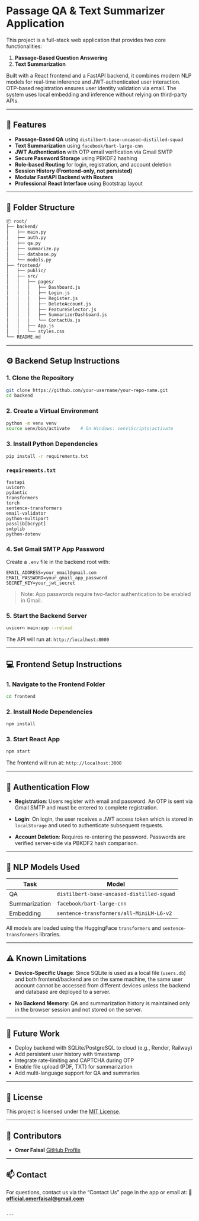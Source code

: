 # Passage QA & Text Summarizer Application

This project is a full-stack web application that provides two core functionalities:

1. **Passage-Based Question Answering**  
2. **Text Summarization**

Built with a React frontend and a FastAPI backend, it combines modern NLP models for real-time inference and JWT-authenticated user interaction. OTP-based registration ensures user identity validation via email. The system uses local embedding and inference without relying on third-party APIs.

---

## 📌 Features

- **Passage-Based QA** using `distilbert-base-uncased-distilled-squad`
- **Text Summarization** using `facebook/bart-large-cnn`
- **JWT Authentication** with OTP email verification via Gmail SMTP
- **Secure Password Storage** using PBKDF2 hashing
- **Role-based Routing** for login, registration, and account deletion
- **Session History (Frontend-only, not persisted)**
- **Modular FastAPI Backend with Routers**
- **Professional React Interface** using Bootstrap layout

---

## 📁 Folder Structure

```bash
📦 root/
├── backend/
│   ├── main.py
│   ├── auth.py
│   ├── qa.py
│   ├── summarize.py
│   ├── database.py
│   └── models.py
├── frontend/
│   ├── public/
│   ├── src/
│   │   ├── pages/
│   │   │   ├── Dashboard.js
│   │   │   ├── Login.js
│   │   │   ├── Register.js
│   │   │   ├── DeleteAccount.js
│   │   │   ├── FeatureSelector.js
│   │   │   ├── SummarizerDashboard.js
│   │   │   └── ContactUs.js
│   │   ├── App.js
│   │   └── styles.css
└── README.md
````

---

## ⚙️ Backend Setup Instructions

### 1. Clone the Repository

```bash
git clone https://github.com/your-username/your-repo-name.git
cd backend
```

### 2. Create a Virtual Environment

```bash
python -m venv venv
source venv/bin/activate    # On Windows: venv\Scripts\activate
```

### 3. Install Python Dependencies

```bash
pip install -r requirements.txt
```

### `requirements.txt`

```text
fastapi
uvicorn
pydantic
transformers
torch
sentence-transformers
email-validator
python-multipart
passlib[bcrypt]
smtplib
python-dotenv
```

### 4. Set Gmail SMTP App Password

Create a `.env` file in the backend root with:

```
EMAIL_ADDRESS=your_email@gmail.com
EMAIL_PASSWORD=your_gmail_app_password
SECRET_KEY=your_jwt_secret
```

> Note: App passwords require two-factor authentication to be enabled in Gmail.

### 5. Start the Backend Server

```bash
uvicorn main:app --reload
```

The API will run at:
`http://localhost:8000`

---

## 💻 Frontend Setup Instructions

### 1. Navigate to the Frontend Folder

```bash
cd frontend
```

### 2. Install Node Dependencies

```bash
npm install
```

### 3. Start React App

```bash
npm start
```

The frontend will run at:
`http://localhost:3000`

---

## 🔐 Authentication Flow

* **Registration**:
  Users register with email and password. An OTP is sent via Gmail SMTP and must be entered to complete registration.

* **Login**:
  On login, the user receives a JWT access token which is stored in `localStorage` and used to authenticate subsequent requests.

* **Account Deletion**:
  Requires re-entering the password. Passwords are verified server-side via PBKDF2 hash comparison.

---

## 🧠 NLP Models Used

| Task          | Model                                     |
| ------------- | ----------------------------------------- |
| QA            | `distilbert-base-uncased-distilled-squad` |
| Summarization | `facebook/bart-large-cnn`                 |
| Embedding     | `sentence-transformers/all-MiniLM-L6-v2`  |

All models are loaded using the HuggingFace `transformers` and `sentence-transformers` libraries.

---

## ⚠️ Known Limitations

* **Device-Specific Usage**:
  Since SQLite is used as a local file (`users.db`) and both frontend/backend are on the same machine, the same user account cannot be accessed from different devices unless the backend and database are deployed to a server.

* **No Backend Memory**:
  QA and summarization history is maintained only in the browser session and not stored on the server.

---

## 🚀 Future Work

* Deploy backend with SQLite/PostgreSQL to cloud (e.g., Render, Railway)
* Add persistent user history with timestamp
* Integrate rate-limiting and CAPTCHA during OTP
* Enable file upload (PDF, TXT) for summarization
* Add multi-language support for QA and summaries

---

## 📝 License

This project is licensed under the [MIT License](LICENSE).

---

## 👥 Contributors

* **Omer Faisal**
  [GitHub Profile](https://github.com/Omer-443) 

---

## 📫 Contact

For questions, contact us via the “Contact Us” page in the app or email at:
📧 **[official.omerfaisal@gmail.com](mailto:official.omerfaisal@gmail.com)**

```

---


